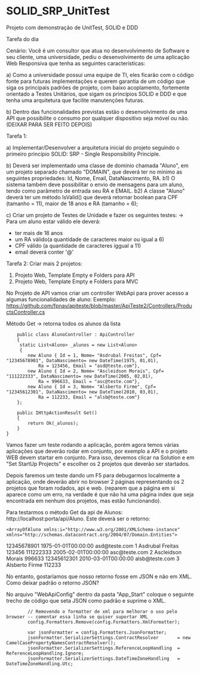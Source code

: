 # SOLID_SRP_UnitTest
Projeto com demonstração de UnitTest, SOLID e DDD


Tarefa do dia

Cenário: Você é um consultor que atua no desenvolvimento de Software e seu cliente, uma universidade, pediu o desenvolvimento de uma aplicação Web Responsiva que tenha as seguintes características:

a) Como a universidade possui uma equipe de TI, eles ficarão com o código fonte para futuras implementações e querem garantia de um código que siga os principais padrões de projeto, com baixo acoplamento, fortemente orientado a Testes Unitários, que sigam os princípios SOLID e DDD e que tenha uma arquitetura que facilite manutenções futuras. 

b) Dentro das funcionalidades previstas estão o desenvolvimento de uma API que possibilite o consumo por qualquer dispositivo seja móvel ou não. (DEIXAR PARA SER FEITO DEPOIS)

Tarefa 1: 

a) Implementar/Desenvolver a arquitetura inicial do projeto seguindo o primeiro princípio SOLID: SRP - Single Responsibility Principle.

b) Deverá ser implementado uma classe de domínio chamada "Aluno", em um projeto separado chamado "DOMAIN", que deverá ter no mínimo as seguintes propriedades: Id, Nome, Email, DataNascimento, RA. 
b1) O sistema também deve possibilitar o envio de mensagens para um aluno, tendo como parâmetro de entrada seu RA e EMAIL.
b2) A classe "Aluno" deverá ter um método IsValid() que deverá retornar boolean para CPF (tamanho = 11), maior de 18 anos e RA (tamanho = 6);

c) Criar um projeto de Testes de Unidade e fazer os seguintes testes:
-> Para um aluno estar válido ele deverá:
 - ter mais de 18 anos 
 - um RA válido(a quantidade de caracteres maior ou igual a 6) 
 - CPF válido (a quantidade de caracteres iggual a 11)
 - email deverá conter '@'

Tarefa 2:
Criar mais 2 projetos:
1. Projeto Web, Template Empty e Folders para API
2. Projeto Web, Template Empty e Folders para MVC

No Projeto de API vamos criar um controller WebApi para prover acesso a algumas funcionalidades de aluno:
Exemplo: https://github.com/fpnav/apiteste/blob/master/ApiTeste2/Controllers/ProductsController.cs

Método Get -> retorna todos os alunos da lista

        public class AlunoController : ApiController
        {
         static List<Aluno> _alunos = new List<Aluno>
         {
            new Aluno { Id = 1, Nome= "Asdrubal Freitas", Cpf= "12345678901", DataNascimento= new DateTime(1975, 01,01),
                Ra = 123456, Email = "asd@teste.com"},
            new Aluno { Id = 2, Nome= "Ascleidson Morais", Cpf= "111222333", DataNascimento= new DateTime(2005, 02,01),
                Ra = 996633, Email = "asc@teste.com"},
            new Aluno { Id = 3, Nome= "Alsberto Firme", Cpf= "12345612301", DataNascimento= new DateTime(2010, 03,01),
                Ra = 112233, Email = "alsb@teste.com"}
        };

        public IHttpActionResult Get()
        {
            return Ok(_alunos);
        }
    }
    
 Vamos fazer um teste rodando a aplicação, porém agora temos várias aplicações que deverão rodar em conjunto, por exemplo a API e o projeto WEB devem startar em conjunto. Para isso, devemos clicar na Solution e em "Set StartUp Projects" e escolher os 2 projetos que deverão ser startados.
 
 Depois faremos um teste dando um F5 para debugarmos localmente a aplicação, onde deverão abrir no browser 2 páginas representando os 2 projetos que foram rodados, api e web. (reparem que a página em si aparece como um erro, na verdade é que não há uma página index que seja encontrada em nenhum dos projetos, mas estão funcionando).
 
 Para testarmos o método Get da api de Alunos: http://localhost:porta/api/Aluno.
 Este deverá ser o retorno:
 
    <ArrayOfAluno xmlns:i="http://www.w3.org/2001/XMLSchema-instance" xmlns="http://schemas.datacontract.org/2004/07/Domain.Entities">
  <Aluno>
  <Cpf>12345678901</Cpf>
  <DataNascimento>1975-01-01T00:00:00</DataNascimento>
  <Email>asd@teste.com</Email>
  <Id>1</Id>
<Nome>Asdrubal Freitas</Nome>
<Ra>123456</Ra>
</Aluno>
<Aluno>
<Cpf>111222333</Cpf>
<DataNascimento>2005-02-01T00:00:00</DataNascimento>
<Email>asc@teste.com</Email>
<Id>2</Id>
<Nome>Ascleidson Morais</Nome>
<Ra>996633</Ra>
</Aluno>
<Aluno>
<Cpf>12345612301</Cpf>
<DataNascimento>2010-03-01T00:00:00</DataNascimento>
<Email>alsb@teste.com</Email>
<Id>3</Id>
<Nome>Alsberto Firme</Nome>
<Ra>112233</Ra>
</Aluno>
</ArrayOfAluno>

No entanto, gostaríamos que nosso retorno fosse em JSON e não em XML. Como deixar padrão o retorno JSON?

No arquivo "WebApiConfig" dentro da pasta "App_Start" coloque o seguinte trecho de código que seta JSON como padrão e suprime o XML.

            // Removendo o formatter de xml para melhorar o uso pelo browser -- comentar essa linha se quiser suportar XML
            config.Formatters.Remove(config.Formatters.XmlFormatter);

            var jsonFormatter = config.Formatters.JsonFormatter;            
            jsonFormatter.SerializerSettings.ContractResolver       = new CamelCasePropertyNamesContractResolver();
            jsonFormatter.SerializerSettings.ReferenceLoopHandling  = ReferenceLoopHandling.Ignore;
            jsonFormatter.SerializerSettings.DateTimeZoneHandling   = DateTimeZoneHandling.Utc;
            
            
 
 
 
 
 

